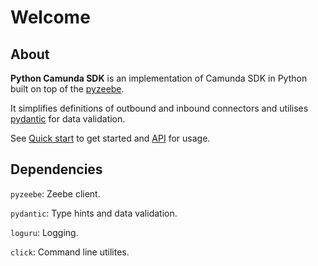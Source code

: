 # Welcome

## About

**Python Camunda SDK** is an implementation of Camunda SDK in Python built on top of the [pyzeebe](https://github.com/camunda-community-hub/pyzeebe).

It simplifies definitions of outbound and inbound connectors and utilises [pydantic](https://pydantic.dev/) for data validation.

See [Quick start](/quick_start) to get started and [API](api.md) for usage.

## Dependencies

`pyzeebe`: Zeebe client.

`pydantic`: Type hints and data validation.

`loguru`: Logging.

`click`: Command line utilites.